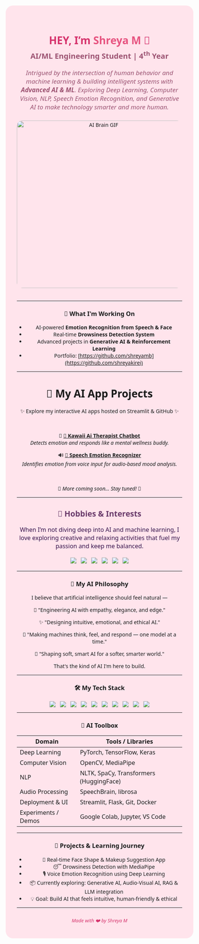 <!--
🌸 Shreya M | AI/ML Engineering Student | Final Year(7th SEM)
-->

<div align="center" style="background:#ffe4ec; padding: 35px 30px; border-radius: 20px; max-width: 720px; margin: auto; font-family: 'Segoe UI', Tahoma, Geneva, Verdana, sans-serif;">

<h1 style="color:#d6336c; margin-bottom: 0;">HEY, I’m <span style="color:#e75480;">Shreya M</span> 🌸</h1>
<p style="color:#9c5271; font-size: 20px; margin-top: 5px; font-weight: 600;">AI/ML Engineering Student | 4<sup>th</sup> Year</p>

<p style="color:#9c5271; font-size: 17px; max-width: 600px; margin: 15px auto 25px auto; font-style: italic;">
Intrigued by the intersection of human behavior and machine learning & building intelligent systems with <strong>Advanced AI & ML</strong>. Exploring Deep Learning, Computer Vision, NLP, Speech Emotion Recognition, and Generative AI to make technology smarter and more human.
</p>


<img src="https://media1.tenor.com/m/xei0iF6HWToAAAAC/pjsk-pjsk-anime.gif" width="450" alt="AI Brain GIF" style="border-radius:15px; margin-bottom: 20px;" />

---

### 🎯 What I'm Working On
- AI-powered **Emotion Recognition from Speech & Face**
- Real-time **Drowsiness Detection System**
- Advanced projects in **Generative AI & Reinforcement Learning**
- Portfolio: [https://github.com/shreyamb](https://github.com/shreyakirei)


---

<div align="center">

# 🌼 My AI App Projects

✨ Explore my interactive AI apps hosted on Streamlit & GitHub ✨

<br/>

🎯 **[🧠 Kawaii Ai Therapist Chatbot](https://aitherapistchatbot-usum9qosgyphxgpmmpuoyv.streamlit.app/)**  
*Detects emotion and responds like a mental wellness buddy.*


🔊 **[🎤 Speech Emotion Recognizer](https://speech-emotion-app-shreyakirei.streamlit.app/)**  
*Identifies emotion from voice input for audio-based mood analysis.*

<br/>

🌈 *More coming soon... Stay tuned!* 🌸

</div>

---

<div style="max-width: 650px; margin: 20px auto; font-family: 'Segoe UI', Tahoma, Geneva, Verdana, sans-serif; color: #38104A;">

  <h2 style="text-align:center; color:#6B3B6B;">🎨 Hobbies & Interests</h2>
  
  <p style="text-align:center; font-size: 16px; max-width: 600px; margin: 0 auto 20px auto;">
    When I’m not diving deep into AI and machine learning, I love exploring creative and relaxing activities that fuel my passion and keep me balanced.
  </p>

  <div style="display:flex; justify-content:center; flex-wrap: wrap; gap: 12px;">
    <img src="https://img.shields.io/badge/Baking-F3D6F5?style=for-the-badge&logo=bookstack&logoColor=38104A" />
    <img src="https://img.shields.io/badge/Painting-F9E0F7?style=for-the-badge&logo=paintbrush&logoColor=38104A" />
    <img src="https://img.shields.io/badge/Music-F7D6E9?style=for-the-badge&logo=music&logoColor=38104A" />
    <img src="https://img.shields.io/badge/Pilates-FBE9F9?style=for-the-badge&logo=airplane&logoColor=38104A" />
    <img src="https://img.shields.io/badge/Yoga-EAD6F3?style=for-the-badge&logo=yoga&logoColor=38104A" />
    <img src="https://img.shields.io/badge/Gaming-F4B6D9?style=for-the-badge&logo=camera&logoColor=38104A" />
  </div>
  
</div>


---

### 🌷 My AI Philosophy

I believe that artificial intelligence should feel natural —  


🎀 "Engineering AI with empathy, elegance, and edge."

✨ "Designing intuitive, emotional, and ethical AI."

🧠 "Making machines think, feel, and respond — one model at a time."

🌸 "Shaping soft, smart AI for a softer, smarter world."



That's the kind of AI I'm here to build.

---

### 🛠️ My Tech Stack

<div style="display:flex; justify-content:center; flex-wrap: wrap; gap: 12px; margin-top: 20px;">
  <img src="https://img.shields.io/badge/Python-F3D6F5?style=for-the-badge&logo=python&logoColor=38104A" />
  <img src="https://img.shields.io/badge/TensorFlow-F9E0F7?style=for-the-badge&logo=tensorflow&logoColor=38104A" />
  <img src="https://img.shields.io/badge/PyTorch-F7D6E9?style=for-the-badge&logo=pytorch&logoColor=38104A" />
  <img src="https://img.shields.io/badge/OpenCV-E7D9F8?style=for-the-badge&logo=opencv&logoColor=38104A" />
  <img src="https://img.shields.io/badge/Scikit--Learn-FBE9F9?style=for-the-badge&logo=scikit-learn&logoColor=38104A" />
  <img src="https://img.shields.io/badge/SpeechBrain-EAD6F3?style=for-the-badge&logoColor=38104A" />
  <img src="https://img.shields.io/badge/Keras-F4B6D9?style=for-the-badge&logo=keras&logoColor=38104A" />
  <img src="https://img.shields.io/badge/Git-F9D3F1?style=for-the-badge&logo=git&logoColor=38104A" />
  <img src="https://img.shields.io/badge/Docker-D9C4F9?style=for-the-badge&logo=docker&logoColor=38104A" />
  <img src="https://img.shields.io/badge/Streamlit-F7D6E9?style=for-the-badge&logo=streamlit&logoColor=38104A" />
</div>


---
### 🧰 AI Toolbox

| Domain               | Tools / Libraries                      |
|----------------------|----------------------------------------|
| Deep Learning        | PyTorch, TensorFlow, Keras             |
| Computer Vision      | OpenCV, MediaPipe                      |
| NLP                  | NLTK, SpaCy, Transformers (HuggingFace)|
| Audio Processing     | SpeechBrain, librosa                   |
| Deployment & UI      | Streamlit, Flask, Git, Docker          |
| Experiments / Demos  | Google Colab, Jupyter, VS Code         |

---

### 🧠 Projects & Learning Journey

- 💄 Real-time Face Shape & Makeup Suggestion App  
- 😴 Drowsiness Detection with MediaPipe  
- 🎙️ Voice Emotion Recognition using Deep Learning  
- 📦 Currently exploring: Generative AI, Audio-Visual AI, RAG & LLM integration  
- 💡 Goal: Build AI that feels intuitive, human-friendly & ethical
  
---

<div align="center" style="font-size: 13px; color: #d6336c; margin-top: 25px; font-style: italic;">
  Made with ❤️ by Shreya M
</div>

</div>


